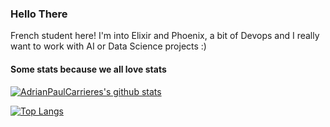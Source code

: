### Hello There

French student here! I'm into Elixir and Phoenix, a bit of Devops and I really want to work with AI or Data Science projects :)

#### Some stats because we all love stats

[![AdrianPaulCarrieres's github stats](https://github-readme-stats.vercel.app/api?username=adrianpaulcarrieres&count_private=true&show_icons=true)](https://github.com/anuraghazra/github-readme-stats)

[![Top Langs](https://github-readme-stats.vercel.app/api/top-langs/?username=adrianpaulcarrieres&layout=compact)](https://github.com/anuraghazra/github-readme-stats)


<!--
**AdrianPaulCarrieres/AdrianPaulCarrieres** is a ✨ _special_ ✨ repository because its `README.md` (this file) appears on your GitHub profile.

Here are some ideas to get you started:

- 🔭 I’m currently working on ...
- 🌱 I’m currently learning ...
- 👯 I’m looking to collaborate on ...
- 🤔 I’m looking for help with ...
- 💬 Ask me about ...
- 📫 How to reach me: ...
- 😄 Pronouns: ...
- ⚡ Fun fact: ...
-->
